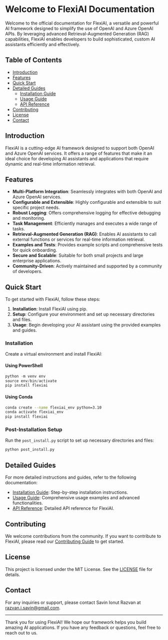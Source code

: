 # Welcome to FlexiAI Documentation

Welcome to the official documentation for FlexiAI, a versatile and powerful AI framework designed to simplify the use of OpenAI and Azure OpenAI APIs. By leveraging advanced Retrieval-Augmented Generation (RAG) capabilities, FlexiAI enables developers to build sophisticated, custom AI assistants efficiently and effectively.

## Table of Contents

- [Introduction](#introduction)
- [Features](#features)
- [Quick Start](#quick-start)
- [Detailed Guides](#detailed-guides)
    - [Installation Guide](docs/setup.md)
    - [Usage Guide](docs/usage.md)
    - [API Reference](docs/api_reference.md)
- [Contributing](#contributing)
- [License](#license)
- [Contact](#contact)

## Introduction

FlexiAI is a cutting-edge AI framework designed to support both OpenAI and Azure OpenAI services. It offers a range of features that make it an ideal choice for developing AI assistants and applications that require dynamic and real-time information retrieval.

## Features

- **Multi-Platform Integration**: Seamlessly integrates with both OpenAI and Azure OpenAI services.
- **Configurable and Extensible**: Highly configurable and extensible to suit specific project needs.
- **Robust Logging**: Offers comprehensive logging for effective debugging and monitoring.
- **Task Management**: Efficiently manages and executes a wide range of tasks.
- **Retrieval-Augmented Generation (RAG)**: Enables AI assistants to call external functions or services for real-time information retrieval.
- **Examples and Tests**: Provides example scripts and comprehensive tests for quick onboarding.
- **Secure and Scalable**: Suitable for both small projects and large enterprise applications.
- **Community-Driven**: Actively maintained and supported by a community of developers.

## Quick Start

To get started with FlexiAI, follow these steps:

1. **Installation**: Install FlexiAI using pip.
2. **Setup**: Configure your environment and set up necessary directories and files.
3. **Usage**: Begin developing your AI assistant using the provided examples and guides.

### Installation

Create a virtual environment and install FlexiAI:

#### Using PowerShell
```powershell
python -m venv env
source env/bin/activate
pip install flexiai
```

#### Using Conda
```bash
conda create --name flexiai_env python=3.10
conda activate flexiai_env
pip install flexiai
```

### Post-Installation Setup

Run the `post_install.py` script to set up necessary directories and files:

```bash
python post_install.py
```

## Detailed Guides

For more detailed instructions and guides, refer to the following documentation:

- [Installation Guide](flexiai/docs/setup.md): Step-by-step installation instructions.
- [Usage Guide](flexiai/docs/usage.md): Comprehensive usage examples and advanced functionalities.
- [API Reference](flexiai/docs/api_reference.md): Detailed API reference for FlexiAI.

## Contributing

We welcome contributions from the community. If you want to contribute to FlexiAI, please read our [Contributing Guide](flexiai/docs/contributing.md) to get started.

## License

This project is licensed under the MIT License. See the [LICENSE](https://github.com/SavinRazvan/flexiai/blob/main/LICENSE.txt) file for details.


## Contact

For any inquiries or support, please contact Savin Ionut Razvan at [razvan.i.savin@gmail.com](mailto:razvan.i.savin@gmail.com).

---

Thank you for using FlexiAI! We hope our framework helps you build amazing AI applications. If you have any feedback or questions, feel free to reach out to us.
